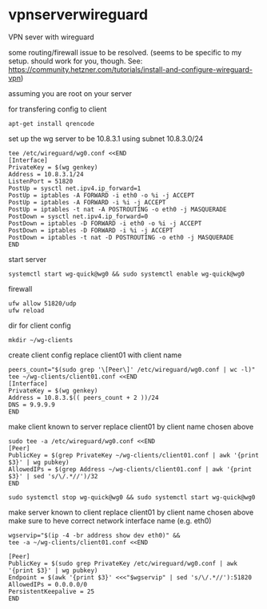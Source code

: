 # vpnserverwireguard
VPN sever with wireguard

some routing/firewall issue to be resolved. (seems to be specific to my setup. should work for you, though. See: https://community.hetzner.com/tutorials/install-and-configure-wireguard-vpn)

assuming you are root on your server


for transfering config to client
```
apt-get install qrencode
```

set up the wg server to be 10.8.3.1 using subnet 10.8.3.0/24
```
tee /etc/wireguard/wg0.conf <<END
[Interface]
PrivateKey = $(wg genkey)
Address = 10.8.3.1/24
ListenPort = 51820
PostUp = sysctl net.ipv4.ip_forward=1
PostUp = iptables -A FORWARD -i eth0 -o %i -j ACCEPT
PostUp = iptables -A FORWARD -i %i -j ACCEPT
PostUp = iptables -t nat -A POSTROUTING -o eth0 -j MASQUERADE
PostDown = sysctl net.ipv4.ip_forward=0
PostDown = iptables -D FORWARD -i eth0 -o %i -j ACCEPT
PostDown = iptables -D FORWARD -i %i -j ACCEPT
PostDown = iptables -t nat -D POSTROUTING -o eth0 -j MASQUERADE
END
```

start server
```
systemctl start wg-quick@wg0 && sudo systemctl enable wg-quick@wg0
```

firewall
```
ufw allow 51820/udp
ufw reload
```

dir for client config
```
mkdir ~/wg-clients
```

create client config
replace client01 with client name
```
peers_count="$(sudo grep '\[Peer\]' /etc/wireguard/wg0.conf | wc -l)"
tee ~/wg-clients/client01.conf <<END
[Interface]
PrivateKey = $(wg genkey)
Address = 10.8.3.$(( peers_count + 2 ))/24
DNS = 9.9.9.9
END
```

make client known to server
replace client01 by client name chosen above
```
sudo tee -a /etc/wireguard/wg0.conf <<END
[Peer]
PublicKey = $(grep PrivateKey ~/wg-clients/client01.conf | awk '{print $3}' | wg pubkey)
AllowedIPs = $(grep Address ~/wg-clients/client01.conf | awk '{print $3}' | sed 's/\/.*//')/32
END
```
```
sudo systemctl stop wg-quick@wg0 && sudo systemctl start wg-quick@wg0
```

make server known to client
replace client01 by client name chosen above
make sure to heve correct network interface name (e.g. eth0)
```
wgservip="$(ip -4 -br address show dev eth0)" &&
tee -a ~/wg-clients/client01.conf <<END

[Peer]
PublicKey = $(sudo grep PrivateKey /etc/wireguard/wg0.conf | awk '{print $3}' | wg pubkey)
Endpoint = $(awk '{print $3}' <<<"$wgservip" | sed 's/\/.*//'):51820
AllowedIPs = 0.0.0.0/0
PersistentKeepalive = 25
END
```

